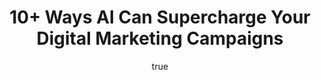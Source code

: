 ---
id: 1
title: "10+ Ways AI Can Supercharge Your Digital Marketing Campaigns" 
desc: "In today's aggressive online markets staying one step ahead of competitors has become critical for businesses of all kinds. Artificial intelligence (AI) is no longer a futuristic concept; it has arrived, altering the way marketers do business and giving better, faster, and more effective results. Artificial intelligence solutions are transforming digital marketing strategies by automating time-consuming procedures and providing tailored interactions and powerful insights."
subdesc: "If you want to grow your efforts, enhance efficiency, and maximize ROI, here are 10+ ways AI may boost your digital marketing efforts:"
titleOne: "1. AI-Powered Data Analysis for Smarter Decisions"
descOne: "AI programs can analyze large amounts of data in real time, providing actionable insights that people would need weeks to comprehend. By analyzing customer behavior, preferences, and market trends, AI empowers marketers to make decisions based on data that optimize campaign performance.
Example technologies include Google Analytics (AI Insights), Tableau, and IBM Watson Analytics."
titleTwo: "2. Personalized Customer Experiences at Scale"
descTwo: "AI algorithms may utilize user data to provide extremely specific content, offers, and suggestions. From dynamic website content to customized email campaigns, AI ensures every customer interaction feels highly relevant and engaging.
Real-world example: Netflix uses AI to recommend customized content, which increases client happiness and retention."
toolsTwo: "Tools: HubSpot, Adobe Sensei, Dynamic Yield."
titleThree: "3. Chatbots for Instant and Efficient Customer Support"
descThree: "AI-powered chatbots offer service around the clock, responding to frequent client questions right away. This improves the user experience, reduces bounce rates, and opens up human resources for more challenging duties. Chatbots can also qualify leads and guide clients through the purchasing process."
toolsThree: "Popular tools include ChatGPT, Drift, Intercom, and Zendesk."
titleFour: "4. Content Creation and Optimization"
descFour: "AI tools help generate high-quality, SEO-optimized content quickly. They generate blogs, social media posts, ad text, and video scripts while focusing on keywords and viewer intent. AI algorithms can also suggest content enhancements for better visibility."
toolsFour: "Example tools include Jasper AI, Copy.ai, Grammarly, and Surfer SEO."
titleFive: " 5. AI in SEO: Smarter Rankings and Optimization"
descFive: "AI-powered SEO tools improve your content, perform in-depth competitor analysis, and make practical suggestions to boost ranks. AI helps simplify SEO procedures, from keyword research to on-page optimization and technical improvements."
toolsFive: "Top tools include SEMrush, Ahrefs, Moz, and BrightEdge."
tipFive: "Bonus Tip: Optimize your voice searches with AI by focusing on conversational, longtail keywords to grab voice assistant traffic."
titleSix: "6. Predictive Analytics for Better Campaign Results"
descSix: "AI utilizes historical data to predict customer behavior, advertising performance, and future trends. Predictive analytics enables marketers to anticipate market shifts, optimize budgets, and reach the appropriate audience at the right moment."
useSix: "Use Case: Forecasting product recommendations or customer churn."
toolsSix: "Salesforce Einstein, RapidMiner, and Microsoft Azure Machine Learning are three tools."
titleSeven: "7. Automated and Personalized Email Marketing"
descSeven: "AI improves email marketing by automating workflows and personalizing campaigns. Artificial intelligence may organize email lists, send automated messages depending on user activity, and optimize subject lines to increase open rates."
toolsSeven: "Popular platforms include Mailchimp, HubSpot, ActiveCampaign, and SendinBlue."

titleEight: "8. AI-Powered Ad Campaigns for Maximum ROI"
descEight: "AI improves ad campaigns by optimizing ad targeting, automating bidding techniques, and assessing performance metrics. Dynamic AI optimization ensures that ads are displayed to the correct audience at the right moment, increasing conversions while decreasing ad spend."
toolsEight: "Example tools include Google Ads Smart Bidding, Facebook Ads AI, and AdRoll."

titleNine: "9. Social Media Management and Analytics"
descNine: "AI solutions make social media administration easier by scheduling postings, monitoring engagement, and providing actionable insights. They recommend the optimum times to post, find hot material, and can even automate responses to increase audience interaction"
toolsNine: "Example tools include Hootsuite, Buffer, Sprout Social, and Lately.ai."

titleTen : "10. Influencer Marketing Made Smarter"
descTen: "AI simplifies influencer marketing by identifying the right influencers based on engagement rates, audience demographics, and relevance to your brand. AI systems also track influencer performance to ensure ROI-driven cooperation."
toolsTen: "Example tools include Upfluence, AspireIQ, and Socialbakers."

titlEleven: "11. AI-Powered Video Marketing"
descEleven: "Video content dominates the digital landscape, and AI tools make video creation and optimization easier. AI may automate video editing, create subtitles, and personalize video material for specific audiences."
toolsEleven: "Example tools include Pictory, Synthesia, and VidIQ."

titleTwelve: "12. Sentiment Analysis to Understand Customer Feedback"
descTwelve: "AI-powered sentiment analysis solutions use internet reviews, social media comments, and polls to evaluate customer sentiment. This allows organizations to better analyze customer sentiment, increase happiness, and fine-tune their marketing."
toolsTwelve: "Popular tools include MonkeyLearn, BrandWatch, and Talkwalker."

titleThirteen: "13. Improved Audience Segmentation and Lead Scoring"
descThirteen: "AI automates audience segmentation by studying behaviors, demographics, and purchasing histories in order to successfully target specific client segments. AI can also assess leads, identifying high-quality prospects for targeted nurturing campaigns."
toolsThirteen: "Tools include Marketo, HubSpot, and Salesforce."

titleFourteen: "15. Voice Search Optimization"
descFourteen: "Voice search is affecting SEO as more people use voice assistants such as Siri, Alexa, and Google Assistant. Businesses may use AI tools to optimize content for natural language inquiries and enhance visibility in voice search results."
tipFourteen: "Tip: Concentrate on conversational buzzwords and addressing particular inquiries."

titleConclusion: "Final Thoughts: Why AI is the Future of Digital Marketing"
descConclusion: "AI is no longer an option for firms looking to succeed in digital marketing; it is a need. AI enables marketers to achieve better outcomes faster by automating operations, providing hyperpersonalized experiences, and optimizing ad spend.
Integrating AI-powered solutions into your marketing initiatives allows you to gain powerful insights, increase productivity, and stay ahead of competition."

actionCall: "Are you ready to take the next step? Explore our AI-Based Digital Marketing Course to get hands-on experience with the most recent technologies and approaches. Begin your journey to AI-driven prosperity today!"

blockquote: ""
authorId: 1

authorImg: "/images/testimonial/testimonial-7.jpg"
addImgOne: "/images/blog/blog-bl-02.jpg"
addImgTwo: "/images/blog/blog-bl-02.jpg"
name: "Christin P J "
position: " Digital Marketing"
imgPoster: [
   {
          galleryImg: "/images/blog/blog-single-03.png"
        },
        {
          galleryImg: "/images/blog/blog-single-04.png"
        }
]
caption: ""
linkOne: ""
linkTwo: ""
linkThree: ""
quote: "AI is no longer optional for businesses aiming to thrive in digital marketing—it is a necessity. From automating tasks to delivering hyper-personalized experiences and optimizing ad spend, AI helps marketers achieve better results faster."
city: ""

thumbnail: {
	large: "/images/blog/blog-single-03.png" 
}
categories: ["News"]
publishedAt: "Nov 27 2024"
readingTime: "10 min read"
likes: "2"
gallery: [
        {
          galleryImg: "/images/blog/blog-gallery-01.jpg"
        },
        {
          galleryImg: "/images/blog/blog-gallery-02.jpg"
        },
        {
          galleryImg: "/images/blog/blog-gallery-03.jpg"
        }
]
tags: ["Education", "Life Style", "React","Javascript","Web App","Application"]
social: [
  {
    icon: "feather-facebook",
    url: "https://www.facebook.com/people/Skillersity/61569769297477/"
  },
  {
    icon: "feather-instagram",
    url: "#"
  },
  {
    icon: "feather-linkedin",
    url: "https://www.linkedin.com"
  }
]
author: [
    {
          name: "Christin P J ",
          img: "/images/testimonial/testimonial-4.jpg",
          about: "Sr. UX Designer",
          info: "At 29 years old, my favorite compliment is being told that I look like my mom. Seeing myself in her image, like this daughter up top.",
          social: [
            {
              icon: "feather-facebook",
              url: "https://www.facebook.com/people/Skillersity/61569769297477/"
            },
            {
              icon: "feather-instagram",
              url: "#"
            },
            {
              icon: "feather-linkedin",
              url: "https://www.linkedin.com"
            }
          ]
    }
]
comment: [
        {
          name: "Cameron Williamson",
          img: "/images/testimonial/testimonial-1.jpg",
          date: "Nov 23, 2018 at 12:23 pm",
          desc: "",
          children": [
            {
              name: "John Due",
              img: "/images/testimonial/testimonial-2.jpg",
              date: "Nov 23, 2018 at 12:23 pm",
              desc: ""
            }
          ]
        },
        {
          name: "Rainbown Shuvo",
          img: "/images/testimonial/testimonial-3.jpg",
          date: "Nov 23, 2018 at 12:23 pm",
          desc: "",
        }
]

---